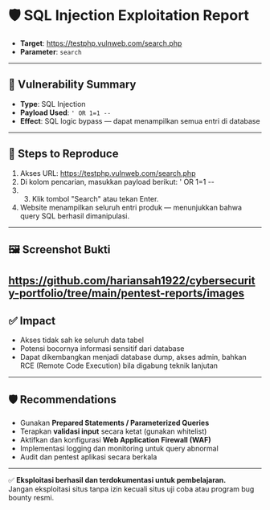 # 🛡️ SQL Injection Exploitation Report

- **Target**: https://testphp.vulnweb.com/search.php  
- **Parameter**: `search`

---

## 🎯 Vulnerability Summary

- **Type**: SQL Injection
- **Payload Used**: `' OR 1=1 --`
- **Effect**: SQL logic bypass — dapat menampilkan semua entri di database

---

## 🧪 Steps to Reproduce

1. Akses URL: https://testphp.vulnweb.com/search.php
2. Di kolom pencarian, masukkan payload berikut: ' OR 1=1 --
3. 3. Klik tombol "Search" atau tekan Enter.
4. Website menampilkan seluruh entri produk — menunjukkan bahwa query SQL berhasil dimanipulasi.

---

## 🖼️ Screenshot Bukti

https://github.com/hariansah1922/cybersecurity-portfolio/tree/main/pentest-reports/images
---

## ✅ Impact

- Akses tidak sah ke seluruh data tabel
- Potensi bocornya informasi sensitif dari database
- Dapat dikembangkan menjadi database dump, akses admin, bahkan RCE (Remote Code Execution) bila digabung teknik lanjutan

---

## 🛡️ Recommendations

- Gunakan **Prepared Statements / Parameterized Queries**
- Terapkan **validasi input** secara ketat (gunakan whitelist)
- Aktifkan dan konfigurasi **Web Application Firewall (WAF)**
- Implementasi logging dan monitoring untuk query abnormal
- Audit dan pentest aplikasi secara berkala

---

✅ **Eksploitasi berhasil dan terdokumentasi untuk pembelajaran.**  
Jangan eksploitasi situs tanpa izin kecuali situs uji coba atau program bug bounty resmi.
